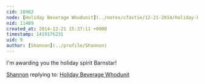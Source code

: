 ```yaml
---
cid: 10983
node: [Holiday Beverage Whodunit](../notes/cfastie/12-21-2014/holiday-beverage-whodunit)
nid: 11489
created_at: 2014-12-21 15:37:11 +0000
timestamp: 1419176231
uid: 9
author: [Shannon](../profile/Shannon)
---
```


I'm awarding you the holiday spirit Barnstar!

[Shannon](../profile/Shannon) replying to: [Holiday Beverage Whodunit](../notes/cfastie/12-21-2014/holiday-beverage-whodunit)

